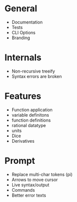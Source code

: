 # General
 - Documentation
 - Tests
 - CLI Options
 - Branding

# Internals
 - Non-recursive treeify
 - Syntax errors are broken

# Features
 - Function application
 - variable definitons
 - function definitions
 - rational datatype
 - units
 - Dice
 - Derivatives

# Prompt
 - Replace multi-char tokens (pi)
 - Arrows to move cursor
 - Live syntax/output
 - Commands
 - Better error texts